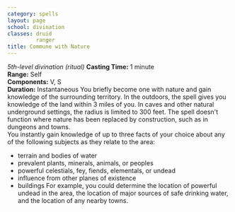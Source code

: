 ```yaml
---
category: spells
layout: page
school: divination
classes: druid
         ranger
title: Commune with Nature 
---
```

_5th-level divination (ritual)_ 
**Casting Time:** 1 minute    
**Range:** Self    
**Components:** V, S    
**Duration:** Instantaneous 
You briefly become one with nature and gain knowledge of the surrounding territory. In the outdoors, the spell gives you knowledge of the land within 3 miles of you. In caves and other natural underground settings, the radius is limited to 300 feet. The spell doesn't function where nature has been replaced by construction, such as in dungeons and towns.    
You instantly gain knowledge of up to three facts of your choice about any of the following subjects as they relate to the area:
* terrain and bodies of water
* prevalent plants, minerals, animals, or peoples
* powerful celestials, fey, fiends, elementals, or undead
* influence from other planes of existence
* buildings 
For example, you could determine the location of powerful undead in the area, the location of major sources of safe drinking water, and the location of any nearby towns.